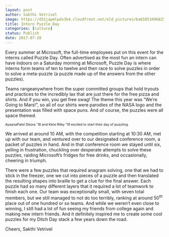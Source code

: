 ```yaml
---
layout: post
author: Sakthi Vetrivel
image: https://d31japmlpdv3k4.cloudfront.net/old_pictures/6a0105349b8251970b01bb09ad5e78970d-800wi.jpg
title: Intern Puzzle Day
categories: [culture]
status: Publish
date: 2017-07-20
---
```


Every summer at Microsoft, the full-time employees put on this event for the interns called Puzzle Day. Often advertised as the most fun an intern can have indoors on a Saturday morning at Microsoft, Puzzle Day is where interns form teams of ten to twelve and then race to solve puzzles in order to solve a meta-puzzle (a puzzle made up of the answers from the other puzzles).

Teams rangeanywhere from the super committed groups that hold tryouts and practices to the incredibly lax that are just there for the free pizza and shirts. And if you win, you get free swag! The theme this year was “We’re Going to Mars!”, so all of our shirts were parodies of the NASA logo and the presentation was filled with space puns. And of course, the puzzles were all space themed.

<span style="font-size: 8pt;">AyaanaPatel Sikora '18 and Kelsi Riley '19 excited to start their day of puzzling.

We arrived at around 10 AM, with the competition starting at 10:30 AM, met up with our team, and ventured over to our designated conference room, a packet of puzzles in hand. And in that conference room we stayed until six, yelling in frustration, chuckling over desperate attempts to solve these puzzles, raiding Microsoft’s fridges for free drinks, and occasionally, cheering in triumph.

There were a few puzzles that required anagram solving, one that we had to stick in the freezer, one we cut into pieces of a puzzle and then translated the resulting shapes into braille to get a clue for the final answer. Each puzzle had so many different layers that it required a lot of teamwork to finish each one. Our team was exceptionally small, with seven total members, but we still managed to not do too terribly, ranking at around 50<sup>th</sup> place out of one hundred or so teams. And while we weren’t even close to winning, I still had a lot of fun seeing my friends from college again and making new intern friends. And it definitely inspired me to create some cool puzzles for my Ditch Day stack a few years down the road.

Cheers,
Sakthi Vetrivel
